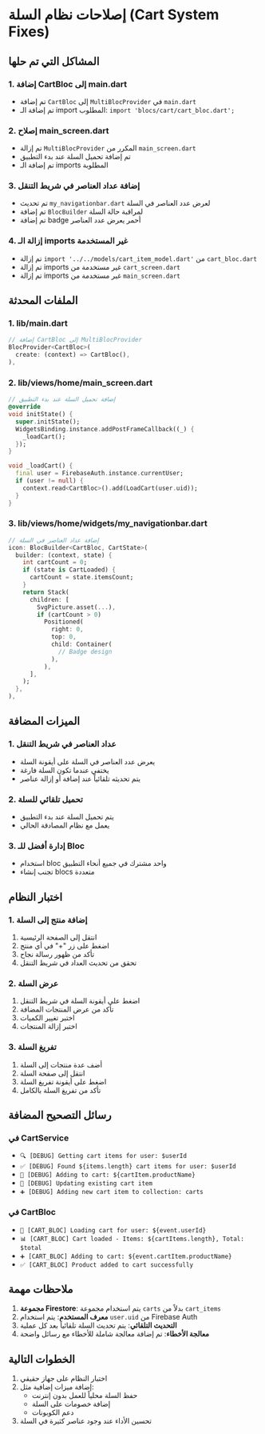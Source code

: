 # إصلاحات نظام السلة (Cart System Fixes)

## المشاكل التي تم حلها

### 1. إضافة CartBloc إلى main.dart
- تم إضافة `CartBloc` إلى `MultiBlocProvider` في `main.dart`
- تم إضافة الـ import المطلوب: `import 'blocs/cart/cart_bloc.dart';`

### 2. إصلاح main_screen.dart
- تم إزالة `MultiBlocProvider` المكرر من `main_screen.dart`
- تم إضافة تحميل السلة عند بدء التطبيق
- تم إضافة الـ imports المطلوبة

### 3. إضافة عداد العناصر في شريط التنقل
- تم تحديث `my_navigationbar.dart` لعرض عدد العناصر في السلة
- تم إضافة `BlocBuilder` لمراقبة حالة السلة
- تم إضافة badge أحمر يعرض عدد العناصر

### 4. إزالة الـ imports غير المستخدمة
- تم إزالة `import '../../models/cart_item_model.dart'` من `cart_bloc.dart`
- تم إزالة imports غير مستخدمة من `cart_screen.dart`
- تم إزالة imports غير مستخدمة من `main_screen.dart`

## الملفات المحدثة

### 1. lib/main.dart
```dart
// إضافة CartBloc إلى MultiBlocProvider
BlocProvider<CartBloc>(
  create: (context) => CartBloc(),
),
```

### 2. lib/views/home/main_screen.dart
```dart
// إضافة تحميل السلة عند بدء التطبيق
@override
void initState() {
  super.initState();
  WidgetsBinding.instance.addPostFrameCallback((_) {
    _loadCart();
  });
}

void _loadCart() {
  final user = FirebaseAuth.instance.currentUser;
  if (user != null) {
    context.read<CartBloc>().add(LoadCart(user.uid));
  }
}
```

### 3. lib/views/home/widgets/my_navigationbar.dart
```dart
// إضافة عداد العناصر في السلة
icon: BlocBuilder<CartBloc, CartState>(
  builder: (context, state) {
    int cartCount = 0;
    if (state is CartLoaded) {
      cartCount = state.itemsCount;
    }
    return Stack(
      children: [
        SvgPicture.asset(...),
        if (cartCount > 0)
          Positioned(
            right: 0,
            top: 0,
            child: Container(
              // Badge design
            ),
          ),
      ],
    );
  },
),
```

## الميزات المضافة

### 1. عداد العناصر في شريط التنقل
- يعرض عدد العناصر في السلة على أيقونة السلة
- يختفي عندما تكون السلة فارغة
- يتم تحديثه تلقائياً عند إضافة أو إزالة عناصر

### 2. تحميل تلقائي للسلة
- يتم تحميل السلة عند بدء التطبيق
- يعمل مع نظام المصادقة الحالي

### 3. إدارة أفضل للـ Bloc
- استخدام bloc واحد مشترك في جميع أنحاء التطبيق
- تجنب إنشاء blocs متعددة

## اختبار النظام

### 1. إضافة منتج إلى السلة
1. انتقل إلى الصفحة الرئيسية
2. اضغط على زر "+" في أي منتج
3. تأكد من ظهور رسالة نجاح
4. تحقق من تحديث العداد في شريط التنقل

### 2. عرض السلة
1. اضغط على أيقونة السلة في شريط التنقل
2. تأكد من عرض المنتجات المضافة
3. اختبر تغيير الكميات
4. اختبر إزالة المنتجات

### 3. تفريغ السلة
1. أضف عدة منتجات إلى السلة
2. انتقل إلى صفحة السلة
3. اضغط على أيقونة تفريغ السلة
4. تأكد من تفريغ السلة بالكامل

## رسائل التصحيح المضافة

### في CartService
- `🔍 [DEBUG] Getting cart items for user: $userId`
- `✅ [DEBUG] Found ${items.length} cart items for user: $userId`
- `🛒 [DEBUG] Adding to cart: ${cartItem.productName}`
- `📝 [DEBUG] Updating existing cart item`
- `➕ [DEBUG] Adding new cart item to collection: carts`

### في CartBloc
- `🔄 [CART_BLOC] Loading cart for user: ${event.userId}`
- `📊 [CART_BLOC] Cart loaded - Items: ${cartItems.length}, Total: $total`
- `➕ [CART_BLOC] Adding to cart: ${event.cartItem.productName}`
- `✅ [CART_BLOC] Product added to cart successfully`

## ملاحظات مهمة

1. **مجموعة Firestore**: يتم استخدام مجموعة `carts` بدلاً من `cart_items`
2. **معرف المستخدم**: يتم استخدام `user.uid` من Firebase Auth
3. **التحديث التلقائي**: يتم تحديث السلة تلقائياً بعد كل عملية
4. **معالجة الأخطاء**: تم إضافة معالجة شاملة للأخطاء مع رسائل واضحة

## الخطوات التالية

1. اختبار النظام على جهاز حقيقي
2. إضافة ميزات إضافية مثل:
   - حفظ السلة محلياً للعمل بدون إنترنت
   - إضافة خصومات على السلة
   - دعم الكوبونات
3. تحسين الأداء عند وجود عناصر كثيرة في السلة 